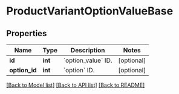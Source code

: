 # ProductVariantOptionValueBase

## Properties
Name | Type | Description | Notes
------------ | ------------- | ------------- | -------------
**id** | **int** | &#x60;option_value&#x60; ID. | [optional] 
**option_id** | **int** | &#x60;option&#x60; ID. | [optional] 

[[Back to Model list]](../README.md#documentation-for-models) [[Back to API list]](../README.md#documentation-for-api-endpoints) [[Back to README]](../README.md)


